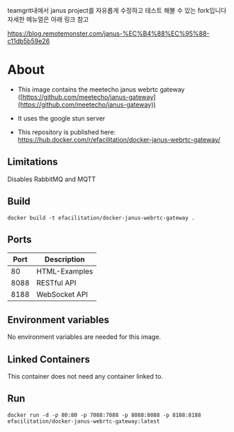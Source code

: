 teamgrit내에서 janus project를 자유롭게 수정하고 테스트 해볼 수 있는 fork입니다
자세한 메뉴얼은 아래 링크 참고

https://blog.remotemonster.com/janus-%EC%B4%88%EC%95%88-c11db5b59e26




# About

-   This image contains the meetecho janus webrtc gateway  ([https://github.com/meetecho/janus-gateway](https://github.com/meetecho/janus-gateway))

-   It uses the google stun server

-   This repository is published here: [https://hub.docker.com/r/efacilitation/docker-janus-webrtc-gateway/
](https://hub.docker.com/r/efacilitation/docker-janus-webrtc-gateway/)

## Limitations

Disables RabbitMQ and MQTT

## Build

`docker build -t efacilitation/docker-janus-webrtc-gateway .`

## Ports

| Port   | Description   |
|--------|---------------|
| 80     | HTML-Examples |
| 8088   | RESTful API   |
| 8188   | WebSocket API |

## Environment variables

No environment variables are needed for this image.

## Linked Containers

This container does not need any container linked to.

## Run

`docker run -d -p 80:80 -p 7088:7088 -p 8088:8088 -p 8188:8188 efacilitation/docker-janus-webrtc-gateway:latest`

